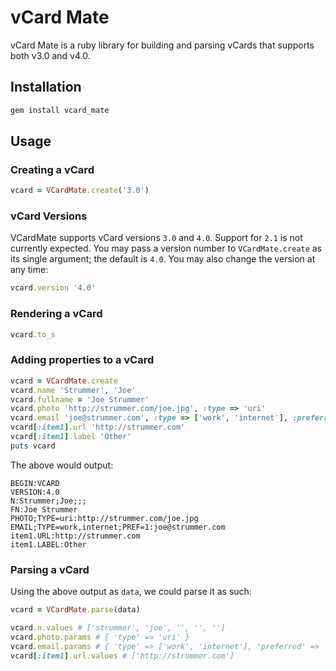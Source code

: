 # vCard Mate

vCard Mate is a ruby library for building and parsing vCards that supports both
v3.0 and v4.0.

## Installation

``` bash
gem install vcard_mate
```

## Usage
### Creating a vCard

``` ruby
vcard = VCardMate.create('3.0')
```

### vCard Versions

VCardMate supports vCard versions `3.0` and `4.0`. Support for `2.1` is not
currently expected. You may pass a version number to `VCardMate.create` as its
single argument; the default is `4.0`. You may also change the version at any
time:

``` ruby
vcard.version '4.0'
```

### Rendering a vCard

``` ruby
vcard.to_s
```

### Adding properties to a vCard

``` ruby
vcard = VCardMate.create
vcard.name 'Strummer', 'Joe'
vcard.fullname = 'Joe Strummer'
vcard.photo 'http://strummer.com/joe.jpg', :type => 'uri'
vcard.email 'joe@strummer.com', :type => ['work', 'internet'], :preferred => 1
vcard[:item1].url 'http://strummer.com'
vcard[:item1].label 'Other'
puts vcard
```
The above would output:
```
BEGIN:VCARD
VERSION:4.0
N:Strummer;Joe;;;
FN:Joe Strummer
PHOTO;TYPE=uri:http://strummer.com/joe.jpg
EMAIL;TYPE=work,internet;PREF=1:joe@strummer.com
item1.URL:http://strummer.com
item1.LABEL:Other
```

### Parsing a vCard

Using the above output as `data`, we could parse it as such:
``` ruby
vcard = VCardMate.parse(data)

vcard.n.values # ['strummer', 'joe', '', '', '']
vcard.photo.params # { 'type' => 'uri' }
vcard.email.params # { 'type' => ['work', 'internet'], 'preferred' => '1' }
vcard[:item1].url.values # ['http://strummer.com']
```
